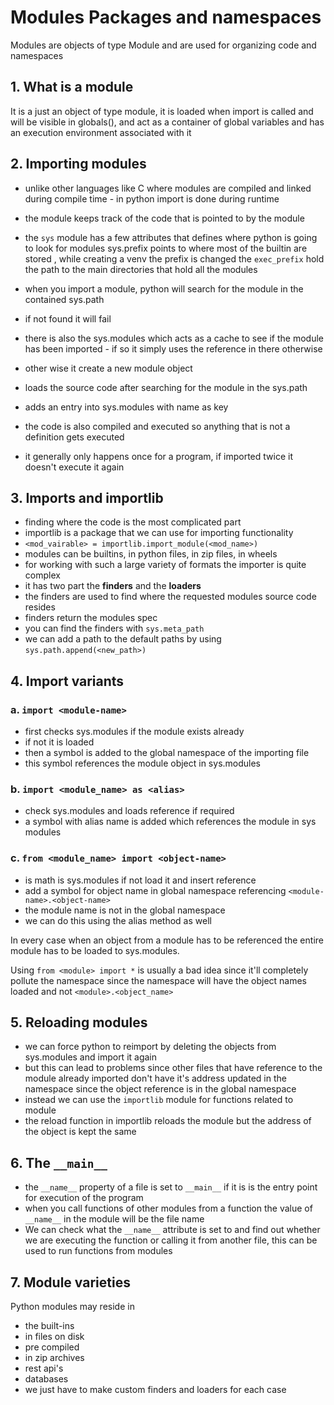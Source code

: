 # Modules Packages and namespaces 

Modules are objects of type Module and are used for organizing code and namespaces

## 1. What is a module 

It is a just  an object of type module, it is loaded when import is called and will be visible in globals(), and act as a container of global variables and has an execution environment associated with it 

## 2. Importing modules

* unlike other languages like C where modules are compiled and linked during compile time - in python import is done during runtime

* the module keeps track of the code that is pointed to by the module

* the `sys` module has a few attributes that defines where python is going to look for modules sys.prefix points to where most of the builtin are stored , while creating a venv  the prefix is changed the `exec_prefix` hold the path to the main directories that hold all the modules 

* when you import a module, python will search for the module in the  contained sys.path
* if not found it will fail 
* there is also the sys.modules which acts as a cache to see if the module has been imported - if so it simply uses the reference in there otherwise
* other wise it create a new module object
* loads the source code after searching for the module in the sys.path
* adds an entry into sys.modules with name as key
* the code is also compiled and executed so anything that is not a definition gets executed
* it generally only happens once for a program, if imported twice it doesn't execute it again

## 3. Imports and importlib

* finding where the code is the most complicated part
* importlib is a package that we can use for importing functionality
* `<mod_vairable> = importlib.import_module(<mod_name>)`
* modules can be builtins, in python files, in zip files, in wheels
* for working with such a large variety of formats the importer is quite complex
* it has two part the **finders** and the **loaders**
* the finders are used to find where the requested modules source code resides 
* finders return the modules spec 
* you can find the finders with `sys.meta_path`
* we can add a path to the default paths by using `sys.path.append(<new_path>)`

## 4. Import variants

### a. `import <module-name>` 
* first checks sys.modules if the module exists already
* if not it is loaded
* then a symbol is added to the global namespace of the importing file
* this symbol references the module object in sys.modules

### b. `import <module_name> as <alias>`
* check sys.modules and loads reference if required
* a symbol with alias name is added which references the module in sys modules

### c. `from <module_name> import <object-name>`
* is math is sys.modules if not load it and insert reference
* add a symbol for object name in global namespace referencing `<module-name>.<object-name>`
* the module name is not in the global namespace
* we can do this using the alias method as well

In every case when an object from a module has to be referenced the entire module has to be loaded to sys.modules.

Using `from <module> import *` is usually a bad idea since it'll completely pollute the namespace since the namespace will have the object names loaded and not `<module>.<object_name>`

## 5. Reloading modules
* we can force python to reimport by deleting the objects from sys.modules and import it again
* but this can lead to problems since other files that have reference to the module already imported don't have it's address updated in the namespace since the object reference is in the global namespace
* instead we can use the `importlib` module for functions related to module
* the reload function in importlib reloads the module but the address of the object is kept the same 

## 6. The `__main__`
* the `__name__` property of a file is set to `__main__` if it is is the entry point for execution of the program
* when you call functions of other modules from a function the value of `__name__` in the module will be the file name
* We can check what the `__name__` attribute is set to and find out whether we are executing the function or calling it from another file, this can be used to run functions from modules

## 7. Module varieties
Python modules may reside in 
* the built-ins
* in files on disk
* pre compiled
* in zip archives
* rest api's
* databases
* we just have to make custom finders and loaders for each case 

